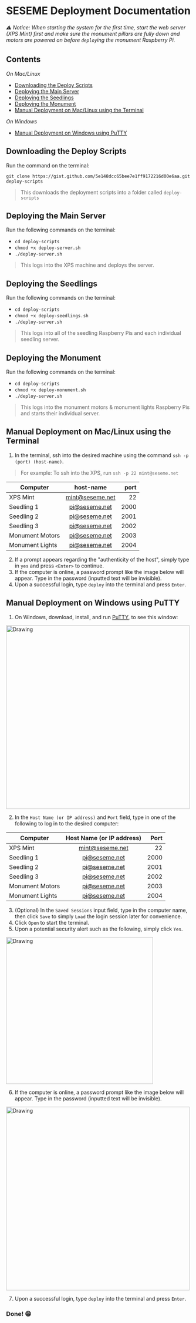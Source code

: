 # SESEME Deployment Documentation
###### ⚠️ Notice: When starting the system for the first time, start the web server (XPS Mint) first and make sure the monument pillars are fully down and motors are powered on before `deploy`ing the monument Raspberry Pi.

## Contents
_On Mac/Linux_
* [Downloading the Deploy Scripts](#downloading-the-deploy-scripts)
* [Deploying the Main Server](#deploy-server)
* [Deploying the Seedlings](#deploy-seedlings)
* [Deploying the Monument](#deploy-monument)
* [Manual Deployment on Mac/Linux using the Terminal](#Linux)

_On Windows_
* [Manual Deployment on Windows using PuTTY](#Windows)

<a name="downloading-the-deploy-scripts"></a>
## Downloading the Deploy Scripts
Run the command on the terminal:

`git clone https://gist.github.com/5e148dcc65bee7e1ff9172216d00e6aa.git deploy-scripts`
> This downloads the deployment scripts into a folder called `deploy-scripts`

<a name="deploy-server"></a>
## Deploying the Main Server
Run the following commands on the terminal:
* `cd deploy-scripts`
* `chmod +x deploy-server.sh`
* `./deploy-server.sh`
> This logs into the XPS machine and deploys the server.

<a name="deploy-seedlings"></a>
## Deploying the Seedlings
Run the following commands on the terminal:
* `cd deploy-scripts`
* `chmod +x deploy-seedlings.sh`
* `./deploy-server.sh`
> This logs into all of the seedling Raspberry Pis and each individual seedling server.

<a name="deploy-monument"></a>
## Deploying the Monument
Run the following commands on the terminal:
* `cd deploy-scripts`
* `chmod +x deploy-monument.sh`
* `./deploy-server.sh`
> This logs into the monument motors & monument lights Raspberry Pis and starts their individual server.

<a name="Linux"></a>
## Manual Deployment on Mac/Linux using the Terminal
1. In the terminal, ssh into the desired machine using the command `ssh -p (port) (host-name)`.
> For example: To ssh into the XPS, run `ssh -p 22 mint@seseme.net`

| Computer 		  | host-name | port  |
| -------------   |:-------------:	| -----:|
| XPS Mint        | mint@seseme.net	| 22 	|
| Seedling 1      | pi@seseme.net   | 2000  |
| Seedling 2      | pi@seseme.net   | 2001  |
| Seedling 3      | pi@seseme.net   | 2002  |
| Monument Motors | pi@seseme.net   | 2003  |
| Monument Lights | pi@seseme.net   | 2004  |

2. If a prompt appears regarding the "authenticity of the host", simply type in `yes` and press `<Enter>` to continue.
3. If the computer is online, a password prompt like the image below will appear. Type in the password (inputted text will be invisible).
4. Upon a successful login, type `deploy` into the terminal and press `Enter`.

<a name="Windows"></a>
## Manual Deployment on Windows using PuTTY
1. On Windows, download, install, and run [PuTTY](http://the.earth.li/~sgtatham/putty/latest/x86/putty.exe), to see this window:

<img src="https://www.dropbox.com/s/tuxz04cfb9mlqs4/putty.png?dl=1" alt="Drawing" style="width: 500px;"/>

2. In the `Host Name (or IP address)` and `Port` field, type in one of the following to log in to the desired computer:

| Computer 		  | Host Name (or IP address) | Port  |
| -------------   |:-------------:	| -----:|
| XPS Mint        | mint@seseme.net	| 22 	|
| Seedling 1      | pi@seseme.net   | 2000  |
| Seedling 2      | pi@seseme.net   | 2001  |
| Seedling 3      | pi@seseme.net   | 2002  |
| Monument Motors | pi@seseme.net   | 2003  |
| Monument Lights | pi@seseme.net   | 2004  |

3. (Optional) In the `Saved Sessions` input field, type in the computer name, then click `Save` to simply `Load` the login session later for convenience.
4. Click `Open` to start the terminal.
5. Upon a potential security alert such as the following, simply click `Yes`.

<img src="https://www.dropbox.com/s/zahet5050dej9u3/sec%20alert.png?dl=1" alt="Drawing" style="width: 400px;"/>

6. If the computer is online, a password prompt like the image below will appear. Type in the password (inputted text will be invisible).

<img src="https://www.dropbox.com/s/cn8l2c11wlvoiwx/pw%20prompt.png?dl=1" alt="Drawing" style="width: 500px;"/>

7. Upon a successful login, type `deploy` into the terminal and press `Enter`.

### Done! 😁

